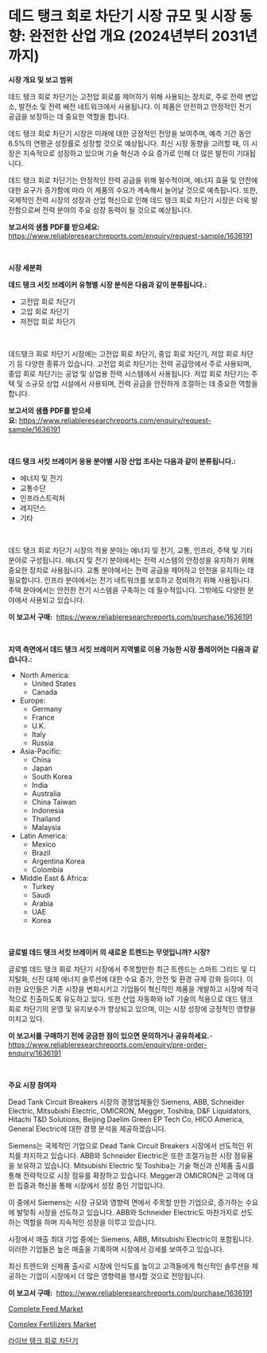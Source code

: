 <p><h1>데드 탱크 회로 차단기 시장 규모 및 시장 동향: 완전한 산업 개요 (2024년부터 2031년까지)</h1></p><p><strong>시장 개요 및 보고 범위</strong></p>
<p><p>데드 탱크 회로 차단기는 고전압 회로를 제어하기 위해 사용되는 장치로, 주로 전력 변압소, 발전소 및 전력 배전 네트워크에서 사용됩니다. 이 제품은 안전하고 안정적인 전기 공급을 보장하는 데 중요한 역할을 합니다. </p><p>데드 탱크 회로 차단기 시장은 미래에 대한 긍정적인 전망을 보여주며, 예측 기간 동안 6.5%의 연평균 성장률로 성장할 것으로 예상됩니다. 최신 시장 동향을 고려할 때, 이 시장은 지속적으로 성장하고 있으며 기술 혁신과 수요 증가로 인해 더 많은 발전이 기대됩니다.</p><p>데드 탱크 회로 차단기는 안정적인 전력 공급을 위해 필수적이며, 에너지 효율 및 안전에 대한 요구가 증가함에 따라 이 제품의 수요가 계속해서 늘어날 것으로 예측됩니다. 또한, 국제적인 전력 시장의 성장과 산업 혁신으로 인해 데드 탱크 회로 차단기 시장은 더욱 발전함으로써 전력 분야의 주요 성장 동력이 될 것으로 예상됩니다.</p></p>
<p><strong>보고서의 샘플 PDF를 받으세요:</strong> <a href="https://www.reliableresearchreports.com/enquiry/request-sample/1636191">https://www.reliableresearchreports.com/enquiry/request-sample/1636191</a></p>
<p>&nbsp;</p>
<p><strong>시장 세분화</strong></p>
<p><strong>데드 탱크 서킷 브레이커 유형별 시장 분석은 다음과 같이 분류됩니다.:</strong></p>
<p><ul><li>고전압 회로 차단기</li><li>고압 회로 차단기</li><li>저전압 회로 차단기</li></ul></p>
<p>&nbsp;</p>
<p><p>데드탱크 회로 차단기 시장에는 고전압 회로 차단기, 중압 회로 차단기, 저압 회로 차단기 등 다양한 종류가 있습니다. 고전압 회로 차단기는 전력 공급망에서 주로 사용되며, 중압 회로 차단기는 공업 및 상업용 전력 시스템에서 사용됩니다. 저압 회로 차단기는 주택 및 소규모 상업 시설에서 사용되며, 전력 공급을 안전하게 조절하는 데 중요한 역할을 합니다.</p></p>
<p><strong>보고서의 샘플 PDF를 받으세요:</strong>&nbsp;<a href="https://www.reliableresearchreports.com/enquiry/request-sample/1636191">https://www.reliableresearchreports.com/enquiry/request-sample/1636191</a></p>
<p>&nbsp;</p>
<p><strong> 데드 탱크 서킷 브레이커 응용 분야별 시장 산업 조사는 다음과 같이 분류됩니다.:</strong></p>
<p><ul><li>에너지 및 전기</li><li>교통수단</li><li>인프라스트럭처</li><li>레지던스</li><li>기타</li></ul></p>
<p>&nbsp;</p>
<p><p>데드 탱크 회로 차단기 시장의 적용 분야는 에너지 및 전기, 교통, 인프라, 주택 및 기타 분야로 구성됩니다. 에너지 및 전기 분야에서는 전력 시스템의 안정성을 유지하기 위해 중요한 장치로 사용됩니다. 교통 분야에서는 전력 공급을 제어하고 안전을 유지하는 데 필요합니다. 인프라 분야에서는 전기 네트워크를 보호하고 정비하기 위해 사용됩니다. 주택 분야에서는 안전한 전기 시스템을 구축하는 데 필수적입니다. 그밖에도 다양한 분야에서 사용되고 있습니다.</p></p>
<p><strong>이 보고서 구매:</strong>&nbsp; <a href="https://www.reliableresearchreports.com/purchase/1636191">https://www.reliableresearchreports.com/purchase/1636191</a></p>
<p>&nbsp;</p>
<p><strong>지역 측면에서 데드 탱크 서킷 브레이커 지역별로 이용 가능한 시장 플레이어는 다음과 같습니다.:</strong></p>
<p><ul>
    <li>
        North America:
        <ul>
            <li>United States</li>
            <li>Canada</li>
        </ul>
    </li>
    <li>
        Europe:
        <ul>
            <li>Germany</li>
            <li>France</li>
            <li>U.K.</li>
            <li>Italy</li>
            <li>Russia</li>
        </ul>
    </li>
    <li>
        Asia-Pacific:
        <ul>
            <li>China</li>
            <li>Japan</li>
            <li>South Korea</li>
            <li>India</li>
            <li>Australia</li>
            <li>China Taiwan</li>
            <li>Indonesia</li>
            <li>Thailand</li>
            <li>Malaysia</li>
        </ul>
    </li>
    <li>
        Latin America:
        <ul>
            <li>Mexico</li>
            <li>Brazil</li>
            <li>Argentina Korea</li>
            <li>Colombia</li>
        </ul>
    </li>
    <li>
        Middle East & Africa:
        <ul>
            <li>Turkey</li>
            <li>Saudi</li>
            <li>Arabia</li>
            <li>UAE</li>
            <li>Korea</li>
        </ul>
    </li>
    </ul></p>
<p>&nbsp;</p>
<p><strong>글로벌 데드 탱크 서킷 브레이커 의 새로운 트렌드는 무엇입니까? 시장?</strong></p>
<p><p>글로벌 데드 탱크 회로 차단기 시장에서 주목할만한 최근 트렌드는 스마트 그리드 및 디지털화, 신진 대체 에너지 솔루션에 대한 수요 증가, 안전 및 환경 규제 강화 등이다. 이러한 요인들은 기존 시장을 변화시키고 기업들이 혁신적인 제품을 개발하고 시장에 적극적으로 진출하도록 유도하고 있다. 또한 산업 자동화와 IoT 기술의 적용으로 데드 탱크 회로 차단기의 운영 및 유지보수가 향상되고 있으며, 이는 시장 성장에 긍정적인 영향을 미치고 있다.</p></p>
<p><strong>이 보고서를 구매하기 전에 궁금한 점이 있으면 문의하거나 공유하세요.</strong>- <a href="https://www.reliableresearchreports.com/enquiry/pre-order-enquiry/1636191">https://www.reliableresearchreports.com/enquiry/pre-order-enquiry/1636191</a></p>
<p>&nbsp;</p>
<p><strong>주요 시장 참여자</strong></p>
<p><p>Dead Tank Circuit Breakers 시장의 경쟁업체들인 Siemens, ABB, Schneider Electric, Mitsubishi Electric, OMICRON, Megger, Toshiba, D&F Liquidators, Hitachi T&D Solutions, Beijing Daelim Green EP Tech Co, HICO America, General Electric에 대한 경쟁 분석을 제공하겠습니다. </p><p>Siemens는 국제적인 기업으로 Dead Tank Circuit Breakers 시장에서 선도적인 위치를 차지하고 있습니다. ABB와 Schneider Electric은 또한 조절가능한 시장 점유율을 보유하고 있습니다. Mitsubishi Electric 및 Toshiba는 기술 혁신과 신제품 출시를 통해 전략적으로 시장 점유를 확장하고 있습니다. Megger과 OMICRON은 고객에 대한 집중과 혁신을 통해 시장에서 성장 중인 기업입니다. </p><p>이 중에서 Siemens는 시장 규모와 영향력 면에서 주목할 만한 기업으로, 증가하는 수요에 발맞춰 시장을 선도하고 있습니다. ABB와 Schneider Electric도 마찬가지로 선도하는 역할을 하며 지속적인 성장을 이루고 있습니다. </p><p>시장에서 매출 최대 기업 중에는 Siemens, ABB, Mitsubishi Electric이 포함됩니다. 이러한 기업들은 높은 매출을 기록하며 시장에서 강세를 보여주고 있습니다. </p><p>최신 트렌드와 신제품 출시로 시장에 인식도를 높이고 고객들에게 혁신적인 솔루션을 제공하는 기업이 시장에서 더 많은 영향력을 행사할 것으로 전망됩니다.</p></p>
<p><strong>이 보고서 구매:</strong>&nbsp;&nbsp;<a href="https://www.reliableresearchreports.com/purchase/1636191">https://www.reliableresearchreports.com/purchase/1636191</a></p>
<p><p><a href="https://issuu.com/reportprime-2/docs/complete-feed-market-size-2030.pptx">Complete Feed Market</a></p><p><a href="https://issuu.com/reportprime-2/docs/complex-fertilizers-market-size-2030.pptx">Complex Fertilizers Market</a></p><p><a href="https://github.com/TobyKub4685/Market-Research-Report-List-1/blob/main/65500697652.md">라이브 탱크 회로 차단기</a></p></p>
